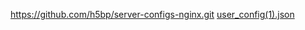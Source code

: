 
https://github.com/h5bp/server-configs-nginx.git
[user_config(1).json](https://github.com/Recepxx34/Recepxx34/files/14625077/user_config.1.json)
